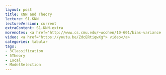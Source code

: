 ```yaml
---
layout: post
title: KNN and Theory
lecture: S1-KNN
lectureVersion: current
extraContent: S1-KNN-extra
morenotes: <a href="http://www.cs.cmu.edu/~wcohen/10-601/bias-variance.pdf"> Useful BiasVar </a> / <a href="https://www.youtube.com/watch?v=aDW44NPhNw0&list=PLs8w1Cdi-zvY9ICoYqu1XV0YoTQgShXw2">Error Metrics</a>
video: <a href="https://youtu.be/ZdcERtiqwXg"> video</a> 
categories: tabular
tags:
- 3Classification
- 5Theory
- Local
- ModelSelection
---
```

